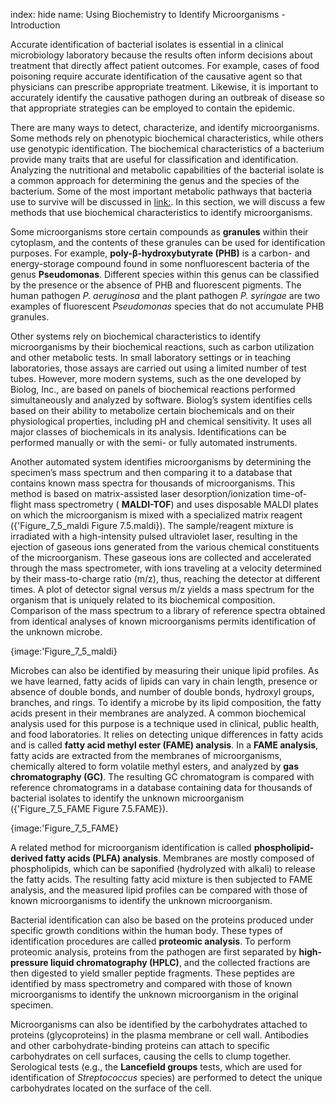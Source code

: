 index: hide
name: Using Biochemistry to Identify Microorganisms - Introduction

Accurate identification of bacterial isolates is essential in a clinical microbiology laboratory because the results often inform decisions about treatment that directly affect patient outcomes. For example, cases of food poisoning require accurate identification of the causative agent so that physicians can prescribe appropriate treatment. Likewise, it is important to accurately identify the causative pathogen during an outbreak of disease so that appropriate strategies can be employed to contain the epidemic.

There are many ways to detect, characterize, and identify microorganisms. Some methods rely on phenotypic biochemical characteristics, while others use genotypic identification. The biochemical characteristics of a bacterium provide many traits that are useful for classification and identification. Analyzing the nutritional and metabolic capabilities of the bacterial isolate is a common approach for determining the genus and the species of the bacterium. Some of the most important metabolic pathways that bacteria use to survive will be discussed in <link:>. In this section, we will discuss a few methods that use biochemical characteristics to identify microorganisms.

Some microorganisms store certain compounds as  **granules** within their cytoplasm, and the contents of these granules can be used for identification purposes. For example,  **poly-β-hydroxybutyrate (PHB)** is a carbon- and energy-storage compound found in some nonfluorescent bacteria of the genus  **Pseudomonas**. Different species within this genus can be classified by the presence or the absence of PHB and fluorescent pigments. The human pathogen  *P. aeruginosa* and the plant pathogen  *P. syringae* are two examples of fluorescent  *Pseudomonas* species that do not accumulate PHB granules.

Other systems rely on biochemical characteristics to identify microorganisms by their biochemical reactions, such as carbon utilization and other metabolic tests. In small laboratory settings or in teaching laboratories, those assays are carried out using a limited number of test tubes. However, more modern systems, such as the one developed by Biolog, Inc., are based on panels of biochemical reactions performed simultaneously and analyzed by software. Biolog’s system identifies cells based on their ability to metabolize certain biochemicals and on their physiological properties, including pH and chemical sensitivity. It uses all major classes of biochemicals in its analysis. Identifications can be performed manually or with the semi- or fully automated instruments.

Another automated system identifies microorganisms by determining the specimen’s mass spectrum and then comparing it to a database that contains known mass spectra for thousands of microorganisms. This method is based on matrix-assisted laser desorption/ionization time-of-flight mass spectrometry ( **MALDI-TOF**) and uses disposable MALDI plates on which the microorganism is mixed with a specialized matrix reagent ({'Figure_7_5_maldi Figure 7.5.maldi}). The sample/reagent mixture is irradiated with a high-intensity pulsed ultraviolet laser, resulting in the ejection of gaseous ions generated from the various chemical constituents of the microorganism. These gaseous ions are collected and accelerated through the mass spectrometer, with ions traveling at a velocity determined by their mass-to-charge ratio (m/z), thus, reaching the detector at different times. A plot of detector signal versus m/z yields a mass spectrum for the organism that is uniquely related to its biochemical composition. Comparison of the mass spectrum to a library of reference spectra obtained from identical analyses of known microorganisms permits identification of the unknown microbe.


{image:'Figure_7_5_maldi}
        

Microbes can also be identified by measuring their unique lipid profiles. As we have learned, fatty acids of lipids can vary in chain length, presence or absence of double bonds, and number of double bonds, hydroxyl groups, branches, and rings. To identify a microbe by its lipid composition, the fatty acids present in their membranes are analyzed. A common biochemical analysis used for this purpose is a technique used in clinical, public health, and food laboratories. It relies on detecting unique differences in fatty acids and is called  **fatty acid methyl ester (FAME) analysis**. In a  **FAME analysis**, fatty acids are extracted from the membranes of microorganisms, chemically altered to form volatile methyl esters, and analyzed by  **gas chromatography (GC)**. The resulting GC chromatogram is compared with reference chromatograms in a database containing data for thousands of bacterial isolates to identify the unknown microorganism ({'Figure_7_5_FAME Figure 7.5.FAME}).


{image:'Figure_7_5_FAME}
        

A related method for microorganism identification is called  **phospholipid-derived fatty acids (PLFA) analysis**. Membranes are mostly composed of phospholipids, which can be saponified (hydrolyzed with alkali) to release the fatty acids. The resulting fatty acid mixture is then subjected to FAME analysis, and the measured lipid profiles can be compared with those of known microorganisms to identify the unknown microorganism.

Bacterial identification can also be based on the proteins produced under specific growth conditions within the human body. These types of identification procedures are called  **proteomic analysis**. To perform proteomic analysis, proteins from the pathogen are first separated by  **high-pressure liquid chromatography (HPLC)**, and the collected fractions are then digested to yield smaller peptide fragments. These peptides are identified by mass spectrometry and compared with those of known microorganisms to identify the unknown microorganism in the original specimen.

Microorganisms can also be identified by the carbohydrates attached to proteins (glycoproteins) in the plasma membrane or cell wall. Antibodies and other carbohydrate-binding proteins can attach to specific carbohydrates on cell surfaces, causing the cells to clump together. Serological tests (e.g., the  **Lancefield groups** tests, which are used for identification of  *Streptococcus* species) are performed to detect the unique carbohydrates located on the surface of the cell.
